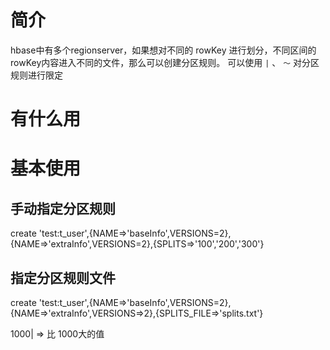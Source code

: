 # 简介

hbase中有多个regionserver，如果想对不同的  rowKey 进行划分，不同区间的rowKey内容进入不同的文件，那么可以创建分区规则。
可以使用 `|` 、 `～` 对分区规则进行限定

# 有什么用

# 基本使用

## 手动指定分区规则

create 'test:t_user',{NAME=>'baseInfo',VERSIONS=2},{NAME=>'extraInfo',VERSIONS=2},{SPLITS=>'100','200','300'}


## 指定分区规则文件


create 'test:t_user',{NAME=>'baseInfo',VERSIONS=2},{NAME=>'extraInfo',VERSIONS=>2},{SPLITS_FILE=>'splits.txt'}



1000|  => 比 1000大的值 
